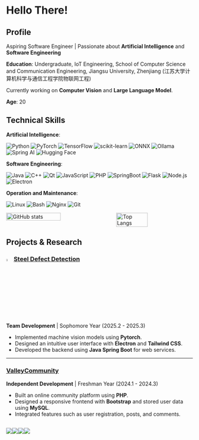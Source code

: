 # Hello There!

## Profile

Aspiring Software Engineer | Passionate about **Artificial Intelligence** and **Software Engineering**

**Education**: Undergraduate, IoT Engineering, School of Computer Science and Communication Engineering, Jiangsu University, Zhenjiang (江苏大学计算机科学与通信工程学院物联网工程)

Currently working on **Computer Vision** and **Large Language Model**.

**Age**: 20

## Technical Skills

**Artificial Intelligence**: 

<img src="https://img.shields.io/badge/Python-%2314354C.svg?style=for-the-badge&logo=python&logoColor=white" alt="Python"> <img src="https://img.shields.io/badge/PyTorch-%23EE4C2C.svg?style=for-the-badge&logo=pytorch&logoColor=white" alt="PyTorch"> <img src="https://img.shields.io/badge/TensorFlow-%23FF6F00.svg?style=for-the-badge&logo=tensorflow&logoColor=white" alt="TensorFlow"> <img src="https://img.shields.io/badge/scikit_learn-%23F7931E.svg?style=for-the-badge&logo=scikit-learn&logoColor=white" alt="scikit-learn"> <img src="https://img.shields.io/badge/ONNX-%239077E7.svg?style=for-the-badge&logo=onnx&logoColor=white" alt="ONNX"> <img src="https://img.shields.io/badge/Ollama-%23000000.svg?style=for-the-badge&logo=ollama&logoColor=white" alt="Ollama"> <img src="https://img.shields.io/badge/Spring_AI-%236DB33F.svg?style=for-the-badge&logo=spring&logoColor=white" alt="Spring AI"> <img src="https://img.shields.io/badge/Hugging_Face-%23FFD21E.svg?style=for-the-badge&logo=huggingface&logoColor=white" alt="Hugging Face">

**Software Engineering**: 

<img src="https://img.shields.io/badge/Java-%23ED8B00.svg?style=for-the-badge&logo=java&logoColor=white" alt="Java"> <img src="https://img.shields.io/badge/C%2B%2B-%2300599C.svg?style=for-the-badge&logo=c%2B%2B&logoColor=white" alt="C++"> <img src="https://img.shields.io/badge/Qt-%2341CD52.svg?style=for-the-badge&logo=qt&logoColor=white" alt="Qt"> <img src="https://img.shields.io/badge/JavaScript-%23F7DF1E.svg?style=for-the-badge&logo=javascript&logoColor=black" alt="JavaScript"> <img src="https://img.shields.io/badge/PHP-%23777BB4.svg?style=for-the-badge&logo=php&logoColor=white" alt="PHP"> <img src="https://img.shields.io/badge/SpringBoot-%236DB33F.svg?style=for-the-badge&logo=springboot&logoColor=white" alt="SpringBoot"> <img src="https://img.shields.io/badge/Flask-%23000000.svg?style=for-the-badge&logo=flask&logoColor=white" alt="Flask"> <img src="https://img.shields.io/badge/Node.js-%23339933.svg?style=for-the-badge&logo=nodedotjs&logoColor=white" alt="Node.js"> <img src="https://img.shields.io/badge/Electron-%2347848F.svg?style=for-the-badge&logo=electron&logoColor=white" alt="Electron">

**Operation and Maintenance**: 

<img src="https://img.shields.io/badge/Linux-%23FCC624.svg?style=for-the-badge&logo=linux&logoColor=black" alt="Linux"> <img src="https://img.shields.io/badge/Bash-%23121011.svg?style=for-the-badge&logo=gnubash&logoColor=white" alt="Bash"> <img src="https://img.shields.io/badge/Nginx-%23009639.svg?style=for-the-badge&logo=nginx&logoColor=white" alt="Nginx"> <img src="https://img.shields.io/badge/Git-%23F1502F.svg?style=for-the-badge&logo=git&logoColor=white" alt="Git">

<div style="display: flex; justify-content: space-between;">
  <img src="https://github-readme-stats.vercel.app/api?username=HolmesAmzish&show_icons=true&theme=transparent" alt="GitHub stats" style="width: 54%;">
  <img src="https://github-readme-stats.vercel.app/api/top-langs/?username=HolmesAmzish&layout=compact&theme=transparent" alt="Top Langs" style="width: 41%;">
</div>



## Projects & Research


### <img src="https://raw.githubusercontent.com/HolmesAmzish/SteelDefectDetection/refs/heads/master/view/icon/sdd-logo.png" width=4%>[Steel Defect Detection](https://github.com/HolmesAmzish/SteelDefectDetection)
**Team Development** | Sophomore Year (2025.2 - 2025.3) 

- Implemented machine vision models using **Pytorch**.  
- Designed an intuitive user interface with **Electron** and **Tailwind CSS**.  
- Developed the backend using **Java Spring Boot** for web services.  

---

### [ValleyCommunity](https://github.com/HolmesAmzish/ValleyCommunity)  
**Independent Development** | Freshman Year (2024.1 - 2024.3)  

- Built an online community platform using **PHP**.
- Designed a responsive frontend with **Bootstrap** and stored user data using **MySQL**.
- Integrated features such as user registration, posts, and comments.

## 

<img src="https://img.shields.io/badge/X-%40HolmesAmzish-1DA1F2?style=flat-square&logo=x&logoColor=white"><img src="https://img.shields.io/badge/GitHub-HolmesAmzish-%23181717?style=flat-square&logo=github&logoColor=white"><img src="https://img.shields.io/badge/Email-HolmesAmzish86%40outlook.com-%23D14836?style=flat-square&logo=microsoft-outlook&logoColor=white"><img src="https://img.shields.io/badge/QQ-1272369577-%2312B7F5?style=flat-square&logo=tencent-qq&logoColor=white">
